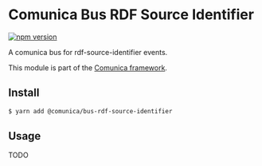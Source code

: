 # Comunica Bus RDF Source Identifier

[![npm version](https://badge.fury.io/js/%40comunica%2Fbus-rdf-source-identifier.svg)](https://www.npmjs.com/package/@comunica/bus-rdf-source-identifier)

A comunica bus for rdf-source-identifier events.

This module is part of the [Comunica framework](https://github.com/comunica/comunica).

## Install

```bash
$ yarn add @comunica/bus-rdf-source-identifier
```

## Usage

TODO
